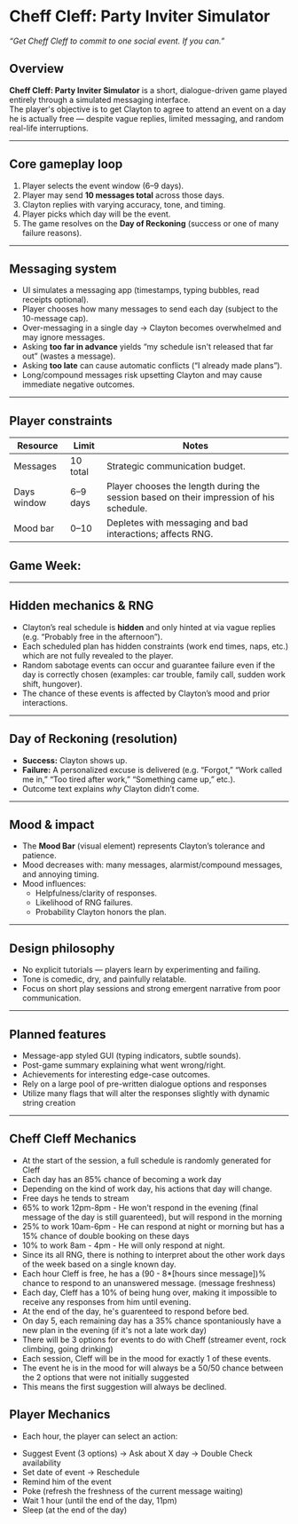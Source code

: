 # Cheff Cleff: Party Inviter Simulator
*“Get Cheff Cleff to commit to one social event. If you can.”*

## Overview
**Cheff Cleff: Party Inviter Simulator** is a short, dialogue-driven game played entirely through a simulated messaging interface.  
The player's objective is to get Clayton to agree to attend an event on a day he is actually free — despite vague replies, limited messaging, and random real-life interruptions.

---

## Core gameplay loop
1. Player selects the event window (6–9 days).  
2. Player may send **10 messages total** across those days.  
3. Clayton replies with varying accuracy, tone, and timing.  
4. Player picks which day will be the event.  
5. The game resolves on the **Day of Reckoning** (success or one of many failure reasons).

---

## Messaging system
- UI simulates a messaging app (timestamps, typing bubbles, read receipts optional).  
- Player chooses how many messages to send each day (subject to the 10-message cap).  
- Over-messaging in a single day → Clayton becomes overwhelmed and may ignore messages.  
- Asking **too far in advance** yields “my schedule isn't released that far out” (wastes a message).  
- Asking **too late** can cause automatic conflicts (“I already made plans”).  
- Long/compound messages risk upsetting Clayton and may cause immediate negative outcomes.

---

## Player constraints

| Resource      | Limit       | Notes |
|---------------|-------------|-------|
| Messages      | 10 total    | Strategic communication budget. |
| Days window   | 6–9 days    | Player chooses the length during the session based on their impression of his schedule. |
| Mood bar      | 0–10        | Depletes with messaging and bad interactions; affects RNG. |

## Game Week:



---

## Hidden mechanics & RNG
- Clayton’s real schedule is **hidden** and only hinted at via vague replies (e.g. “Probably free in the afternoon”).  
- Each scheduled plan has hidden constraints (work end times, naps, etc.) which are not fully revealed to the player.  
- Random sabotage events can occur and guarantee failure even if the day is correctly chosen (examples: car trouble, family call, sudden work shift, hungover).  
- The chance of these events is affected by Clayton’s mood and prior interactions.

---

## Day of Reckoning (resolution)
- **Success:** Clayton shows up.  
- **Failure:** A personalized excuse is delivered (e.g. “Forgot,” “Work called me in,” “Too tired after work,” “Something came up,” etc.).  
- Outcome text explains *why* Clayton didn’t come.

---

## Mood & impact
- The **Mood Bar** (visual element) represents Clayton’s tolerance and patience.  
- Mood decreases with: many messages, alarmist/compound messages, and annoying timing.  
- Mood influences:
  - Helpfulness/clarity of responses.  
  - Likelihood of RNG failures.  
  - Probability Clayton honors the plan.

---

## Design philosophy
- No explicit tutorials — players learn by experimenting and failing.  
- Tone is comedic, dry, and painfully relatable.  
- Focus on short play sessions and strong emergent narrative from poor communication.

---

## Planned features
- Message-app styled GUI (typing indicators, subtle sounds).  
- Post-game summary explaining what went wrong/right.  
- Achievements for interesting edge-case outcomes.
- Rely on a large pool of pre-written dialogue options and responses
- Utilize many flags that will alter the responses slightly with dynamic string creation

---

## Cheff Cleff Mechanics

- At the start of the session, a full schedule is randomly generated for Cleff
- Each day has an 85% chance of becoming a work day  
- Depending on the kind of work day, his actions that day will change.
- Free days he tends to stream
- 65% to work 12pm-8pm - He won't respond in the evening (final message of the day is still guarenteed), but will respond in the morning
- 25% to work 10am-6pm - He can respond at night or morning but has a 15% chance of double booking on these days
- 10%  to work 8am - 4pm - He will only respond at night. 
- Since its all RNG, there is nothing to interpret about the other work days of the week based on a single known day.
- Each hour Cleff is free, he has a (90 - 8*[hours since message])%  chance to respond to an unanswered message. (message freshness)
- Each day, Cleff has a 10% of being hung over, making it impossible to receive any responses from him until evening.
- At the end of the day, he's guarenteed to respond before bed.
- On day 5, each remaining day has a 35% chance spontaniously have a new plan in the evening (if it's not a late work day)
- There will be 3 options for events to do with Cheff (streamer event, rock climbing, going drinking)
- Each session, Cleff will be in the mood for exactly 1 of these events.
- The event he is in the mood for will always be a 50/50 chance between the 2 options that were not initially suggested
- This means the first suggestion will always be declined. 

## Player Mechanics

- Each hour, the player can select an action:
  
* Suggest Event (3 options) -> Ask about X day -> Double Check availability
* Set date of event -> Reschedule
* Remind him of the event
* Poke (refresh the freshness of the current message waiting)
* Wait 1 hour (until the end of the day, 11pm)
* Sleep (at the end of the day)

  
